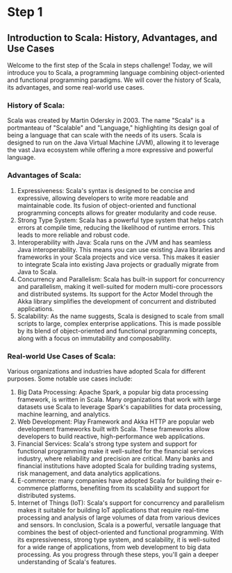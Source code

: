 # Step 1
## Introduction to Scala: History, Advantages, and Use Cases
Welcome to the first step of the Scala in steps challenge! Today, we will introduce you to Scala, a programming language combining object-oriented and functional programming paradigms. We will cover the history of Scala, its advantages, and some real-world use cases.
### History of Scala:
Scala was created by Martin Odersky in 2003. The name "Scala" is a portmanteau of "Scalable" and "Language," highlighting its design goal of being a language that can scale with the needs of its users. Scala is designed to run on the Java Virtual Machine (JVM), allowing it to leverage the vast Java ecosystem while offering a more expressive and powerful language.
### Advantages of Scala:
1. Expressiveness: Scala's syntax is designed to be concise and expressive, allowing developers to write more readable and maintainable code. Its fusion of object-oriented and functional programming concepts allows for greater modularity and code reuse.
2. Strong Type System: Scala has a powerful type system that helps catch errors at compile time, reducing the likelihood of runtime errors. This leads to more reliable and robust code.
3. Interoperability with Java: Scala runs on the JVM and has seamless Java interoperability. This means you can use existing Java libraries and frameworks in your Scala projects and vice versa. This makes it easier to integrate Scala into existing Java projects or gradually migrate from Java to Scala.
4. Concurrency and Parallelism: Scala has built-in support for concurrency and parallelism, making it well-suited for modern multi-core processors and distributed systems. Its support for the Actor Model through the Akka library simplifies the development of concurrent and distributed applications.
5. Scalability: As the name suggests, Scala is designed to scale from small scripts to large, complex enterprise applications. This is made possible by its blend of object-oriented and functional programming concepts, along with a focus on immutability and composability.
### Real-world Use Cases of Scala:
Various organizations and industries have adopted Scala for different purposes. Some notable use cases include:
1. Big Data Processing: Apache Spark, a popular big data processing framework, is written in Scala. Many organizations that work with large datasets use Scala to leverage Spark's capabilities for data processing, machine learning, and analytics.
2. Web Development: Play Framework and Akka HTTP are popular web development frameworks built with Scala. These frameworks allow developers to build reactive, high-performance web applications.
3. Financial Services: Scala's strong type system and support for functional programming make it well-suited for the financial services industry, where reliability and precision are critical. Many banks and financial institutions have adopted Scala for building trading systems, risk management, and data analytics applications.
4. E-commerce: many companies have adopted Scala for building their e-commerce platforms, benefiting from its scalability and support for distributed systems.
5. Internet of Things (IoT): Scala's support for concurrency and parallelism makes it suitable for building IoT applications that require real-time processing and analysis of large volumes of data from various devices and sensors.
In conclusion, Scala is a powerful, versatile language that combines the best of object-oriented and functional programming. With its expressiveness, strong type system, and scalability, it is well-suited for a wide range of applications, from web development to big data processing. As you progress through these steps, you'll gain a deeper understanding of Scala's features.